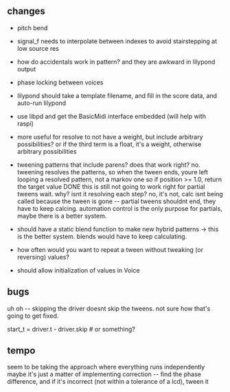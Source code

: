 ## changes

- pitch bend
- signal_f needs to interpolate between indexes to avoid stairstepping at low source res
- how do accidentals work in pattern? and they are awkward in lilypond output
- phase locking between voices
- lilypond should take a template filename, and fill in the score data, and auto-run lilypond
- use libpd and get the BasicMidi interface embedded (will help with raspi)
- more useful for resolve to not have a weight, but include arbitrary possibilities? or if the third term is a float, it's a weight, otherwise arbitrary possibilities


- tweening patterns that include parens? does that work right?
no. tweening resolves the patterns, so when the tween ends, youre left looping a resolved pattern, not a markov one
so if position >= 1.0, return the target value DONE
this is still not going to work right for partial tweens
wait. why? isnt it resolving each step? no, it's not, calc isnt being called because the tween is gone -- partial tweens shouldnt end, they have to keep calcing.
automation control is the only purpose for partials, maybe there is a better system.

- should have a static blend function to make new hybrid patterns
-> this is the better system. blends would have to keep calculating.

- how often would you want to repeat a tween without tweaking (or reversing) values?

- should allow initialization of values in Voice


## bugs
uh oh -- skipping the driver doesnt skip the tweens. not sure how that's going to get fixed.

start_t = driver.t - driver.skip   # or something?


## tempo
seem to be taking the approach where everything runs independently
maybe it's just a matter of implementing correction -- find the phase difference, and if it's incorrect (not within a tolerance of a lcd), tween it